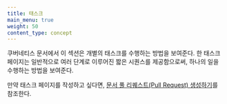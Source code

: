```yaml
---
title: 태스크
main_menu: true
weight: 50
content_type: concept
---
```


<!-- overview -->

쿠버네티스 문서에서 이 섹션은 개별의 태스크를 수행하는 방법을
보여준다. 한 태스크 페이지는 일반적으로 여러 단계로 이루어진 짧은
시퀀스를 제공함으로써, 하나의 일을 수행하는 방법을 보여준다.

만약 태스크 페이지를 작성하고 싶다면,
[문서 풀 리퀘스트(Pull Request) 생성하기](/ko/docs/contribute/new-content/new-content/)를 참조한다.
